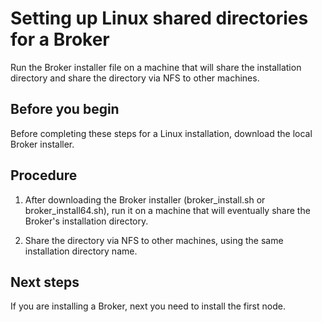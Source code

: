 # Setting up Linux shared directories for a Broker 

<head>
  <meta name="guidename" content="API Management"/>
  <meta name="context" content="GUID-b66d3815-fdc2-4a3e-b49e-e074968a175c"/>
</head>


Run the Broker installer file on a machine that will share the installation directory and share the directory via NFS to other machines.

## Before you begin

Before completing these steps for a Linux installation, download the local Broker installer.

## Procedure

1.  After downloading the Broker installer \(broker\_install.sh or broker\_install64.sh\), run it on a machine that will eventually share the Broker's installation directory.

2.  Share the directory via NFS to other machines, using the same installation directory name.

## Next steps

If you are installing a Broker, next you need to install the first node. 